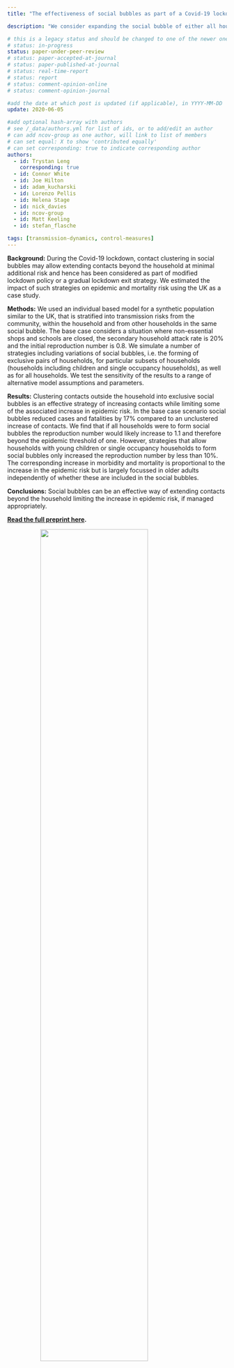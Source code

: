 ```yaml
---
title: "The effectiveness of social bubbles as part of a Covid-19 lockdown exit strategy, a modelling study" 

description: "We consider expanding the social bubble of either all households or only single occupance households or households with young children. We assess how the implementation of these strategies during lockdown impacts on the risk for Covid-19 resugence."

# this is a legacy status and should be changed to one of the newer ones
# status: in-progress
status: paper-under-peer-review
# status: paper-accepted-at-journal
# status: paper-published-at-journal
# status: real-time-report
# status: report
# status: comment-opinion-online
# status: comment-opinion-journal

#add the date at which post is updated (if applicable), in YYYY-MM-DD
update: 2020-06-05

#add optional hash-array with authors
# see /_data/authors.yml for list of ids, or to add/edit an author
# can add ncov-group as one author, will link to list of members
# can set equal: X to show 'contributed equally'
# can set corresponding: true to indicate corresponding author
authors:
  - id: Trystan Leng
    corresponding: true
  - id: Connor White
  - id: Joe Hilton
  - id: adam_kucharski
  - id: Lorenzo Pellis
  - id: Helena Stage
  - id: nick_davies
  - id: ncov-group
  - id: Matt Keeling
  - id: stefan_flasche

tags: [transmission-dynamics, control-measures]
---
```


**Background:** During the Covid-19 lockdown, contact clustering in social bubbles may allow extending contacts beyond the household at minimal additional risk and hence has been considered as part of modified lockdown policy or a gradual lockdown exit strategy. We estimated the impact of such strategies on epidemic and mortality risk using the UK as a case study.
 
**Methods:** We used an individual based model for a synthetic population similar to the UK, that is stratified into transmission risks from the community, within the household and from other households in the same social bubble. The base case considers a situation where non-essential shops and schools are closed, the secondary household attack rate is 20% and the initial reproduction number is 0.8. We simulate a number of strategies including variations of social bubbles, i.e. the forming of exclusive pairs of households, for particular subsets of households (households including children and single occupancy households), as well as for all households. We test the sensitivity of the results to a range of alternative model assumptions and parameters.

**Results:** Clustering contacts outside the household into exclusive social bubbles is an effective strategy of increasing contacts while limiting some of the associated increase in epidemic risk. In the base case scenario social bubbles reduced cases and fatalities by 17% compared to an unclustered increase of contacts. We find that if all households were to form social bubbles the reproduction number would likely increase to 1.1 and therefore beyond the epidemic threshold of one. However, strategies that allow households with young children or single occupancy households to form social bubbles only increased the reproduction number by less than 10%. The corresponding increase in morbidity and mortality is proportional to the increase in the epidemic risk but is largely focussed in older adults independently of whether these are included in the social bubbles.

**Conclusions:** Social bubbles can be an effective way of extending contacts beyond the household limiting the increase in epidemic risk, if managed appropriately.

**[Read the full preprint here](reports/SocialBubbles.pdf).**

<img src="figures/SocialBubbles.png" width="70%" style="display: block; margin: auto;" />
***Figure 1. top panel: schematic of model structure and its stratification into different household sizes with three components of transmission dynamics, community transmission, bubble transmission and household transmission; left panel: household size distribution for all households in England and Wales, for those households with at least one child younger than 20 years old and for those with at least one child younger than 10 years old (about primary school age and younger). Right panel: illustrative transmission probability matrix A, composed of household and bubble contacts and including community transmission.*
